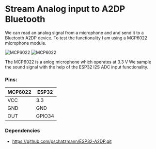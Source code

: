 # Stream Analog input to A2DP Bluetooth  

We can read an analog signal from a microphone and and send it to a Bluetooth A2DP device. To test the functionality I am using a MCP6022 microphone module.

![MCP6022](https://pschatzmann.github.io/Resources/img/mcp6022.jpeg)
![MCP6022](https://pschatzmann.github.io/Resources/img/mcp6022-1.jpeg)

The MCP6022 is a anlog microphone which operates at 3.3 V
We sample the sound signal with the help of the ESP32 I2S ADC input functionality.

### Pins:
 
| MCP6022 | ESP32
|---------|---------------
| VCC     | 3.3
| GND     | GND
| OUT     | GPIO34

### Dependencies

- https://github.com/pschatzmann/ESP32-A2DP.git


